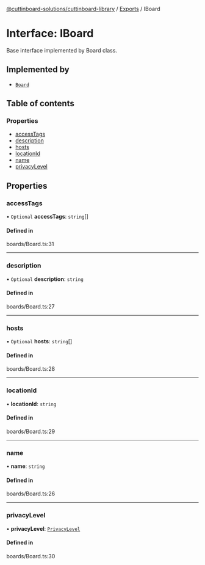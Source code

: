 [@cuttinboard-solutions/cuttinboard-library](../README.md) / [Exports](../modules.md) / IBoard

# Interface: IBoard

Base interface implemented by Board class.

## Implemented by

- [`Board`](../classes/Board.md)

## Table of contents

### Properties

- [accessTags](IBoard.md#accesstags)
- [description](IBoard.md#description)
- [hosts](IBoard.md#hosts)
- [locationId](IBoard.md#locationid)
- [name](IBoard.md#name)
- [privacyLevel](IBoard.md#privacylevel)

## Properties

### accessTags

• `Optional` **accessTags**: `string`[]

#### Defined in

boards/Board.ts:31

___

### description

• `Optional` **description**: `string`

#### Defined in

boards/Board.ts:27

___

### hosts

• `Optional` **hosts**: `string`[]

#### Defined in

boards/Board.ts:28

___

### locationId

• **locationId**: `string`

#### Defined in

boards/Board.ts:29

___

### name

• **name**: `string`

#### Defined in

boards/Board.ts:26

___

### privacyLevel

• **privacyLevel**: [`PrivacyLevel`](../enums/PrivacyLevel.md)

#### Defined in

boards/Board.ts:30
